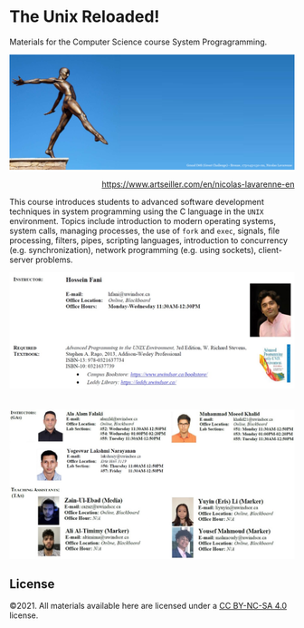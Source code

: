 # The Unix Reloaded! 
Materials for the Computer Science course System Progragramming.
<p align="center">
    <img src="./Banner.png", alt="System Programming: Course Banner">
    <p align="right">
        <a href="https://www.artseiller.com/en/nicolas-lavarenne-en">https://www.artseiller.com/en/nicolas-lavarenne-en</a> 
    </p>    
</p>

This course introduces students to advanced software development techniques in system programming using the C language in the ``UNIX`` environment. Topics include introduction to modern operating systems, system calls, managing processes, the use of ``fork`` and ``exec``, signals, file processing, filters, pipes, scripting languages, introduction to concurrency (e.g. synchronization), network programming (e.g. using sockets), client-server problems.

<p align="left">
    <img src="./Misc/instructor.jpg", alt="System Progragramming: Instructor">
    <br> 
    <br> 
    <br> 
    <img src="./Misc/gata.JPG", alt="System Progragramming: Gratudate and Teaching Assistants">
    <br>     
</p>

## License
©2021. All materials available here are licensed under a [CC BY-NC-SA 4.0](LICENSE.txt) license. 

